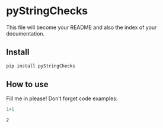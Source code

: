 pyStringChecks
================

<!-- WARNING: THIS FILE WAS AUTOGENERATED! DO NOT EDIT! -->

This file will become your README and also the index of your
documentation.

## Install

``` sh
pip install pyStringChecks
```

## How to use

Fill me in please! Don’t forget code examples:

``` python
1+1
```

    2

